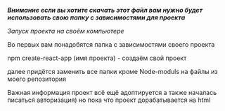 ***Внимание если вы хотите скачать этот  файл вам нужно будет использовать свою папку с зависимостями для проекта***

*Запуск проекта на своём компьютере*

Во первых вам понадобятся папка с зависимостями своего проекта

npm create-react-app (имя проекта) - создаём свой проект

далее придётся заменить все папки кроме Node-moduls на файлы из моего репозитория


Важная информация проект всё ещё адоптируется а также началась писаться авторизация) но пока что проект дорабатывается на  html

